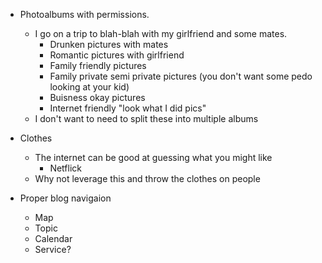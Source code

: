 
 * Photoalbums with permissions.
    * I go on a trip to blah-blah with my girlfriend and some mates.
        * Drunken pictures with mates
        * Romantic pictures with girlfriend
        * Family friendly pictures
        * Family private semi private pictures (you don't want some pedo looking at your kid)
        * Buisness okay pictures
        * Internet friendly "look what I did pics"
    * I don't want to need to split these into multiple albums

 * Clothes
    * The internet can be good at guessing what you might like
       * Netflick
    * Why not leverage this and throw the clothes on people
 * Proper blog navigaion
    * Map
    * Topic
    * Calendar
    * Service?

